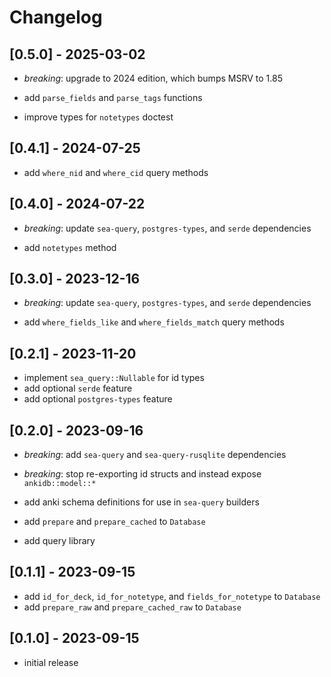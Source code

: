# Changelog

## [0.5.0] - 2025-03-02

- _breaking_: upgrade to 2024 edition, which bumps MSRV to 1.85

- add `parse_fields` and `parse_tags` functions
- improve types for `notetypes` doctest

## [0.4.1] - 2024-07-25

- add `where_nid` and `where_cid` query methods

## [0.4.0] - 2024-07-22

- _breaking_: update `sea-query`, `postgres-types`, and `serde` dependencies

- add `notetypes` method

## [0.3.0] - 2023-12-16

- _breaking_: update `sea-query`, `postgres-types`, and `serde` dependencies

- add `where_fields_like` and `where_fields_match` query methods

## [0.2.1] - 2023-11-20

- implement `sea_query::Nullable` for id types
- add optional `serde` feature
- add optional `postgres-types` feature

## [0.2.0] - 2023-09-16

- _breaking_: add `sea-query` and `sea-query-rusqlite` dependencies
- _breaking_: stop re-exporting id structs and instead expose `ankidb::model::*`

- add anki schema definitions for use in `sea-query` builders
- add `prepare` and `prepare_cached` to `Database`
- add query library

## [0.1.1] - 2023-09-15

- add `id_for_deck`, `id_for_notetype`, and `fields_for_notetype` to `Database`
- add `prepare_raw` and `prepare_cached_raw` to `Database`

## [0.1.0] - 2023-09-15

- initial release
